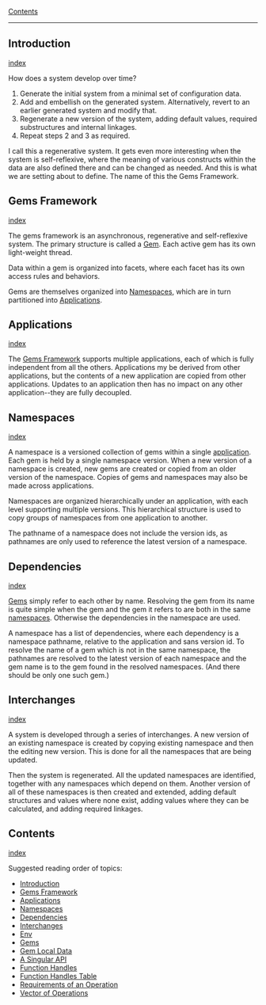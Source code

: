 [Contents](../../Topic%20Indexes/Contents.md)

---

## Introduction
[index](../../Topic%20Indexes/Introduction.md)

How does a system develop over time?

1. Generate the initial system from a minimal set of configuration data.
2. Add and embellish on the generated system. Alternatively, revert to an earlier generated system and modify that.
3. Regenerate a new version of the system, adding default values, required substructures and internal linkages.
4. Repeat steps 2 and 3 as required.

I call this a regenerative system. It gets even more interesting when the system is self-reflexive, where the meaning of various constructs within the data are also defined there and can be changed as needed. And this is what we are setting about to define. The name of this the Gems Framework.

## Gems Framework
[index](../../Topic%20Indexes/Gems%20Framework.md)

The gems framework is an asynchronous, regenerative and self-reflexive system. The primary structure is called a [Gem](../../Topic%20Indexes/Gems.md). Each active gem has its own light-weight thread.

Data within a gem is organized into facets, where each facet has its own access rules and behaviors.

Gems are themselves organized into [Namespaces](../../Topic%20Indexes/Namespaces.md), which are in turn partitioned into [Applications](../../Topic%20Indexes/Applications.md).

## Applications
[index](../../Topic%20Indexes/Applications.md)

The [Gems Framework](../../Topic%20Indexes/Gems%20Framework.md) supports multiple applications, each of which is fully independent from all the others. Applications my be derived from other applications, but the contents of a new application are copied from other applications. Updates to an application then has no impact on any other application--they are fully decoupled.

## Namespaces
[index](../../Topic%20Indexes/Namespaces.md)

A namespace is a versioned collection of gems within a single [application](../../Topic%20Indexes/Applications.md). Each gem is held by a single namespace version. When a new version of a namespace is created, new gems are created or copied from an older version of the namespace. Copies of gems and namespaces may also be made across applications.

Namespaces are organized hierarchically under an application, with each level supporting multiple versions. This hierarchical structure is used to copy groups of namespaces from one application to another.

The pathname of a namespace does not include the version ids, as pathnames are only used to reference the latest version of a namespace.

## Dependencies
[index](../../Topic%20Indexes/Dependencies.md)

[Gems](../../Topic%20Indexes/Gems.md) simply refer to each other by name. Resolving the gem from its name is quite simple when the gem and the gem it refers to are both in the same [namespaces](../../Topic%20Indexes/Namespaces.md). Otherwise the dependencies in the namespace are used.

A namespace has a list of dependencies, where each dependency is a namespace pathname, relative to the application and sans version id. To resolve the name of a gem which is not in the same namespace, the pathnames are resolved to the latest version of each namespace and the gem name is to the gem found in the resolved namespaces. (And there should be only one such gem.)

## Interchanges
[index](../../Topic%20Indexes/Interchanges.md)

A system is developed through a series of interchanges. A new version of an existing namespace is created by copying existing namespace and then the editing new version. This is done for all the namespaces that are being updated.

Then the system is regenerated. All the updated namespaces are identified, together with any namespaces which depend on them. Another version of all of these namespaces is then created and extended, adding default structures and values where none exist, adding values where they can be calculated, and adding required linkages.

## Contents
[index](../../Topic%20Indexes/Contents.md)

Suggested reading order of topics:

- [Introduction](../../Topic%20Indexes/Introduction.md)
- [Gems Framework](../../Topic%20Indexes/Gems%20Framework.md)
- [Applications](../../Topic%20Indexes/Applications.md)
- [Namespaces](../../Topic%20Indexes/Namespaces.md)
- [Dependencies](../../Topic%20Indexes/Dependencies.md)
- [Interchanges](../../Topic%20Indexes/Interchanges.md)
- [Env](../../Topic%20Indexes/Env.md)
- [Gems](../../Topic%20Indexes/Gems.md)
- [Gem Local Data](../../Dropped%20Topics/Gem%20Local%20Data.md)
- [A Singular API](../../Topic%20Indexes/A%20Singular%20API.md)
- [Function Handles](../../Topic%20Indexes/Function%20Handles.md)
- [Function Handles Table](../../Topic%20Indexes/Function%20Handles%20Table.md)
- [Requirements of an Operation](../../Topic%20Indexes/Requirements%20of%20an%20Operation.md)
- [Vector of Operations](../../Topic%20Indexes/Vector%20of%20Operations.md)

